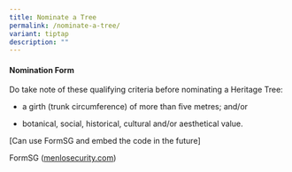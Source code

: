 ```yaml
---
title: Nominate a Tree
permalink: /nominate-a-tree/
variant: tiptap
description: ""
---
```

<h4><strong>Nomination Form</strong></h4>
<p>Do take note of these qualifying criteria before nominating a Heritage
Tree:</p>
<ul data-tight="true" class="tight">
<li>
<p>a girth (trunk circumference) of more than five&nbsp;metres; and/or</p>
</li>
<li>
<p>botanical, social, historical, cultural and/or aesthetical value.</p>
</li>
</ul>
<p></p>
<p></p>
<p>[Can use FormSG and embed the code in the future]</p>
<p>FormSG (<a href="http://menlosecurity.com" rel="noopener noreferrer nofollow" target="_blank">menlosecurity.com</a>)</p>
<p></p>
<p></p>